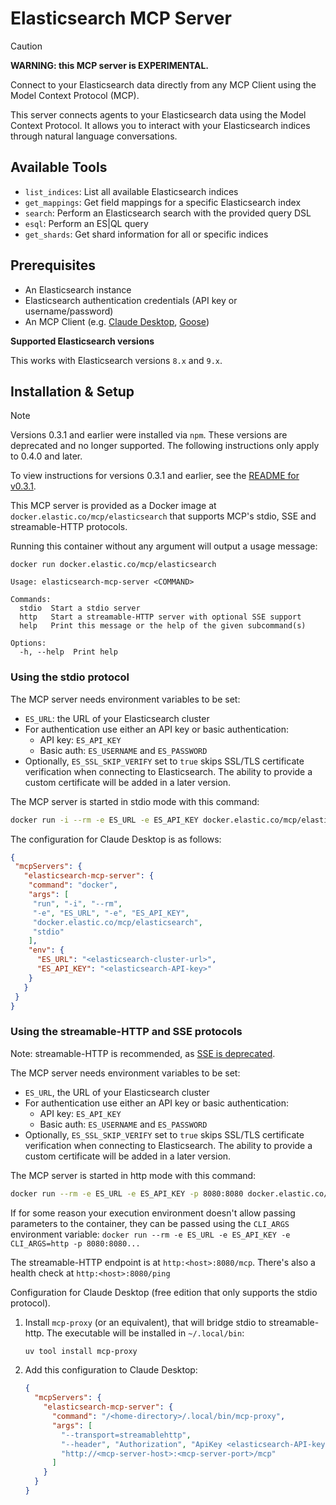 # Elasticsearch MCP Server

> [!CAUTION]
>
> **WARNING: this MCP server is EXPERIMENTAL.**

Connect to your Elasticsearch data directly from any MCP Client using the Model Context Protocol (MCP).

This server connects agents to your Elasticsearch data using the Model Context Protocol. It allows you to interact with your Elasticsearch indices through natural language conversations.

## Available Tools

* `list_indices`: List all available Elasticsearch indices
* `get_mappings`: Get field mappings for a specific Elasticsearch index
* `search`: Perform an Elasticsearch search with the provided query DSL
* `esql`: Perform an ES|QL query
* `get_shards`: Get shard information for all or specific indices

## Prerequisites

* An Elasticsearch instance
* Elasticsearch authentication credentials (API key or username/password)
* An MCP Client (e.g. [Claude Desktop](https://claude.ai/download), [Goose](https://block.github.io/goose/))

**Supported Elasticsearch versions**

This works with Elasticsearch versions `8.x` and `9.x`.

## Installation & Setup

> [!NOTE]
>
> Versions 0.3.1 and earlier were installed via `npm`. These versions are deprecated and no longer supported. The following instructions only apply to 0.4.0 and later.
>
> To view instructions for versions 0.3.1 and earlier, see the [README for v0.3.1](https://github.com/elastic/mcp-server-elasticsearch/tree/v0.3.1).

This MCP server is provided as a Docker image at `docker.elastic.co/mcp/elasticsearch`
that supports MCP's stdio, SSE and streamable-HTTP protocols.

Running this container without any argument will output a usage message:

```
docker run docker.elastic.co/mcp/elasticsearch
```

```
Usage: elasticsearch-mcp-server <COMMAND>

Commands:
  stdio  Start a stdio server
  http   Start a streamable-HTTP server with optional SSE support
  help   Print this message or the help of the given subcommand(s)

Options:
  -h, --help  Print help
```

### Using the stdio protocol

The MCP server needs environment variables to be set:

* `ES_URL`: the URL of your Elasticsearch cluster
* For authentication use either an API key or basic authentication:
  * API key: `ES_API_KEY`
  * Basic auth: `ES_USERNAME` and `ES_PASSWORD`
* Optionally, `ES_SSL_SKIP_VERIFY` set to `true` skips SSL/TLS certificate verification when connecting
  to Elasticsearch. The ability to provide a custom certificate will be added in a later version.

The MCP server is started in stdio mode with this command:

```bash
docker run -i --rm -e ES_URL -e ES_API_KEY docker.elastic.co/mcp/elasticsearch stdio
```

The configuration for Claude Desktop is as follows:

```json
{
 "mcpServers": {
   "elasticsearch-mcp-server": {
    "command": "docker",
    "args": [
     "run", "-i", "--rm",
     "-e", "ES_URL", "-e", "ES_API_KEY",
     "docker.elastic.co/mcp/elasticsearch",
     "stdio"
    ],
    "env": {
      "ES_URL": "<elasticsearch-cluster-url>",
      "ES_API_KEY": "<elasticsearch-API-key>"
    }
   }
 }
}
```

### Using the streamable-HTTP and SSE protocols

Note: streamable-HTTP is recommended, as [SSE is deprecated](https://modelcontextprotocol.io/docs/concepts/transports#server-sent-events-sse-deprecated).

The MCP server needs environment variables to be set:

* `ES_URL`, the URL of your Elasticsearch cluster
* For authentication use either an API key or basic authentication:
  * API key: `ES_API_KEY`
  * Basic auth: `ES_USERNAME` and `ES_PASSWORD`
* Optionally, `ES_SSL_SKIP_VERIFY` set to `true` skips SSL/TLS certificate verification when connecting
  to Elasticsearch. The ability to provide a custom certificate will be added in a later version.

The MCP server is started in http mode with this command:

```bash
docker run --rm -e ES_URL -e ES_API_KEY -p 8080:8080 docker.elastic.co/mcp/elasticsearch http
```

If for some reason your execution environment doesn't allow passing parameters to the container, they can be passed
using the `CLI_ARGS` environment variable: `docker run --rm -e ES_URL -e ES_API_KEY -e CLI_ARGS=http -p 8080:8080...`

The streamable-HTTP endpoint is at `http:<host>:8080/mcp`. There's also a health check at `http:<host>:8080/ping`

Configuration for Claude Desktop (free edition that only supports the stdio protocol).

1. Install `mcp-proxy` (or an equivalent), that will bridge stdio to streamable-http. The executable
   will be installed in `~/.local/bin`:

    ```bash
    uv tool install mcp-proxy
    ```

2. Add this configuration to Claude Desktop:

    ```json
    {
      "mcpServers": {
        "elasticsearch-mcp-server": {
          "command": "/<home-directory>/.local/bin/mcp-proxy",
          "args": [
            "--transport=streamablehttp",
            "--header", "Authorization", "ApiKey <elasticsearch-API-key>",
            "http://<mcp-server-host>:<mcp-server-port>/mcp"
          ]
        }
      }
    }
    ```
